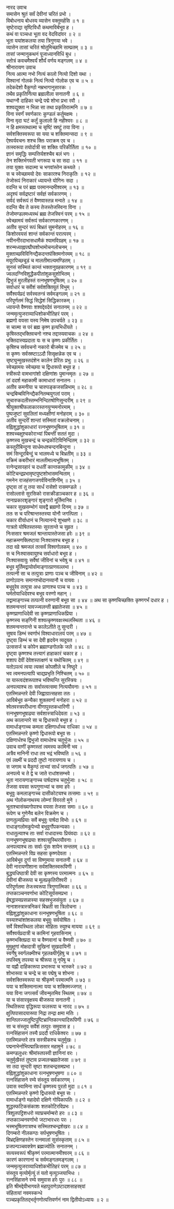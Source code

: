 नारद उवाच  
समासेन श्रुतं सर्वं देवीनां चरितं प्रभो ।  
विबोधनाय बोधस्य व्यासेन वक्तुमर्हसि ॥ १ ॥  
सृष्टेराद्या सृष्टिविधौ कथमाविर्बभूव ह ।  
कथं वा पञ्चधा भूता वद वेदविदांवर ॥ २ ॥  
भूता ययांशकलया तया त्रिगुणया भवे ।  
व्यासेन तासां चरितं श्रोतुमिच्छामि साम्प्रतम् ॥ ३ ॥  
तासां जन्मानुकथनं पूजाध्यानविधिं बुध ।  
स्तोत्रं कवचमैश्वर्यं शौर्यं वर्णय मङ्‌गलम् ॥ ४ ॥  
श्रीनारायण उवाच  
नित्य आत्मा नभो नित्यं कालो नित्यो दिशो यथा ।  
विश्वानां गोलकं नित्यं नित्यो गोलोक एव च ॥ ५ ॥  
तदेकदेशो वैकुण्ठो नम्रभागानुसारकः ।  
तथैव प्रकृतिर्नित्या ब्रह्मलीला सनातनी ॥ ६ ॥  
यथाग्नौ दाहिका चन्द्रे पद्मे शोभा प्रभा रवौ ।  
शश्वद्युक्ता न भिन्ना सा तथा प्रकृतिरात्मनि ॥ ७ ॥  
विना स्वर्णं स्वर्णकारः कुण्डलं कर्तुमक्षमः ।  
विना मृदा घटं कर्तुं कुलालो हि नहीश्वरः ॥ ८ ॥  
न हि क्षमस्तथात्मा च सृष्टिं स्रष्टुं तया विना ।  
सर्वशक्तिस्वरूपा सा यया च शक्तिमान्सदा ॥ ९ ॥  
ऐश्वर्यवचनः शश्च क्तिः पराक्रम एव च ।  
तत्स्वरूपा तयोर्दात्री सा शक्तिः परिकीर्तिता ॥ १० ॥  
ज्ञानं समृद्धिः सम्पत्तिर्यशश्चैव बलं भगः ।  
तेन शक्तिर्भगवती भगरूपा च सा सदा ॥ ११ ॥  
तया युक्तः सदात्मा च भगवांस्तेन कथ्यते ।  
स च स्वेच्छामयो देवः साकारश्च निराकृतिः ॥ १२ ॥  
तेजोरूपं निराकारं ध्यायन्ते योगिनः सदा ।  
वदन्ति च परं ब्रह्म परमानन्दमीश्वरम् ॥ १३ ॥  
अदृश्यं सर्वद्रष्टारं सर्वज्ञं सर्वकारणम् ।  
सर्वदं सर्वरूपं तं वैष्णवास्तन्न मन्वते ॥ १४ ॥  
वदन्ति चैव ते कस्य तेजस्तेजस्विना विना ।  
तेजोमण्डलमध्यस्थं ब्रह्म तेजस्विनं परम् ॥ १५ ॥  
स्वेच्छामयं सर्वरूपं सर्वकारणकारणम् ।  
अतीव सुन्दरं रूपं बिभ्रतं सुमनोहरम् ॥ १६ ॥  
किशोरवयसं शान्तं सर्वकान्तं परात्परम् ।  
नवीननीरदाभासधामैकं श्यामविग्रहम् ॥ १७ ॥  
शरन्मध्याह्नपद्मौघशोभामोचनलोचनम् ।  
मुक्ताच्छविविनिन्द्यैकदन्तपंक्तिमनोरमम् ॥ १८ ॥  
मयूरपिच्छचूडं च मालतीमाल्यमण्डितम् ।  
सुनसं सस्मितं कान्तं भक्तानुग्रहकारणम् ॥ १९ ॥  
ज्वलदग्निविशुद्धैकपीतांशुकसुशोभितम् ।  
द्विभुजं मुरलीहस्तं रत्नभूषणभूषितम् ॥ २० ॥  
सर्वाधारं च सर्वेशं सर्वशक्तियुतं विभुम् ।  
सर्वैश्वर्यप्रदं सर्वस्वतन्त्रं सर्वमङ्‌गलम् ॥ २१ ॥  
परिपूर्णतमं सिद्धं सिद्धेशं सिद्धिकारकम् ।  
ध्यायन्ते वैष्णवाः शश्वद्देवदेवं सनातनम् ॥ २२ ॥  
जन्ममृत्युजराव्याधिशोकभीतिहरं परम् ।  
ब्रह्मणो वयसा यस्य निमेष उपचर्यते ॥ २३ ॥  
स चात्मा स परं ब्रह्म कृष्ण इत्यभिधीयते ।  
कृषिस्तद्भक्तिवचनो नश्च तद्दास्यवाचकः ॥ २४ ॥  
भक्तिदास्यप्रदाता यः स च कृष्णः प्रकीर्तितः ।  
कृषिश्च सर्ववचनो नकारो बीजमेव च ॥ २५ ॥  
स कृष्णः सर्वस्रष्टाऽऽदौ सिसृक्षन्नेक एव च ।  
सृष्ट्युन्मुखस्तदंशेन कालेन प्रेरितः प्रभुः ॥ २६ ॥  
स्वेच्छामयः स्वेच्छया च द्विधारूपो बभूव ह ।  
स्त्रीरूपो वामभागांशो दक्षिणांशः पुमान्स्मृतः ॥ २७ ॥  
तां ददर्श महाकामी कामाधारां सनातनः ।  
अतीव कमनीया च चारुपङ्‌कजसन्निभाम् ॥ २८ ॥  
चन्द्रबिम्बविनिन्द्यैकनितम्बयुगलां पराम् ।  
सुचारुकदलीस्तम्भनिन्दितश्रोणिसुन्दरीम् ॥ २९ ॥  
श्रीयुक्तश्रीफलाकारस्तनयुग्ममनोरमाम् ।  
पुष्पजुष्टां सुवलितां मध्यक्षीणां मनोहराम् ॥ ३० ॥  
अतीव सुन्दरीं शान्तां सस्मितां वक्रलोचनाम् ।  
वह्निशुद्धांशुकाधारां रत्नभूषणभूषिताम् ॥ ३१ ॥  
शश्वच्चक्षुश्चकोराभ्यां पिबन्तीं सततं मुदा ।  
कृष्णस्य मुखचन्द्रं च चन्द्रकोटिविनिन्दितम् ॥ ३२ ॥  
कस्तूरीबिन्दुना सार्धमधश्चन्दनबिन्दुना ।  
समं सिन्दूरबिन्दुं च भालमध्ये च बिभ्रतीम् ॥ ३३ ॥  
वक्रिमं कबरीभारं मालतीमाल्यभूषितम् ।  
रत्नेन्द्रसारहारं च दधतीं कान्तकामुकीम् ॥ ३४ ॥  
कोटिचन्द्रप्रभामृष्टपुष्टशोभासमन्विताम् ।  
गमनेन राजहंसगजगर्वविनाशिनीम् ॥ ३५ ॥  
दृष्ट्वा तां तु तया सार्धं रासेशो रासमण्डले ।  
रासोल्लासे सुरसिको रासक्रीडाञ्चकार ह ॥ ३६ ॥  
नानाप्रकारशृङ्‌गारं शृङ्‌गारो मूर्तिमानिव ।  
चकार सुखसम्भोगं यावद्वै ब्रह्मणो दिनम् ॥ ३७ ॥  
ततः स च परिश्रान्तस्तस्या योनौ जगत्पिता ।  
चकार वीर्याधानं च नित्यानन्दे शुभक्षणे ॥ ३८ ॥  
गात्रतो योषितस्तस्याः सुरतान्ते च सुव्रत ।  
निःससार श्रमजलं श्रान्तायास्तेजसा हरेः ॥ ३९ ॥  
महाक्रमणक्लिष्टाया निःश्वासश्च बभूव ह ।  
तदा वव्रे श्रमजलं तत्सर्वं विश्वगोलकम् ॥ ४० ॥  
स च निःश्वासवायुश्च सर्वाधारो बभूव ह ।  
निःश्वासवायुः सर्वेषां जीविनां च भवेषु च ॥ ४१ ॥  
बभूव मूर्तिमद्वायोर्वामाङ्‌गात्प्राणवल्लभा ।  
तत्पत्नी सा च तत्पुत्राः प्राणाः पञ्च च जीविनाम् ॥ ४२ ॥  
प्राणोऽपानः समानश्चोदानव्यानौ च वायवः ।  
बभूवुरेव तत्पुत्रा अधः प्राणाश्च पञ्च च ॥ ४३ ॥  
घर्मतोयाधिदेवश्च बभूव वरुणो महान् ।  
तद्वामाङ्‌गाच्च तत्पत्नी वरुणानी बभूव सा ॥ ४४ ॥
अथ सा कृष्णचिच्छक्तिः कृष्णगर्भं दधार ह ।  
शतमन्वन्तरं यावज्ज्वलन्ती ब्रह्मतेजसा ॥ ४५ ॥  
कृष्णप्राणाधिदेवी सा कृष्णप्राणाधिकप्रिया ।  
कृष्णस्य सङ्‌गिनी शश्वत्कृष्णवक्षःस्थलस्थिता ॥ ४६ ॥  
शतमन्वन्तरान्ते च कालेऽतीते तु सुन्दरी ।  
सुषाव डिम्भं स्वर्णाभं विश्वाधारालयं परम् ॥ ४७ ॥  
दृष्ट्वा डिम्भं च सा देवी हृदयेन व्यदूयत ।  
उत्ससर्ज च कोपेन ब्रह्माण्डगोलके जले ॥ ४८ ॥  
दृष्ट्वा कृष्णश्च तत्त्यागं हाहाकारं चकार ह ।  
शशाप देवीं देवेशस्तत्क्षणं च यथोचितम् ॥ ४९ ॥  
यतोऽपत्यं त्वया त्यक्तं कोपशीले च निष्ठुरे ।  
भव त्वमनपत्यापि चाद्यप्रभृति निश्चितम् ॥ ५० ॥  
या यास्त्वदंशरूपाश्च भविष्यन्ति सुरस्त्रियः ।  
अनपत्याश्च ताः सर्वास्त्वत्समा नित्ययौवनाः ॥ ५१ ॥  
एतस्मिन्नन्तरे देवी जिह्वाग्रात्सहसा ततः ।  
आविर्बभूव कन्यैका शुक्लवर्णा मनोहरा ॥ ५२ ॥  
श्वेतवस्त्रपरीधाना वीणापुस्तकधारिणी ।  
रत्नभूषणभूषाढ्या सर्वशास्त्राधिदेवता ॥ ५३ ॥  
अथ कालान्तरे सा च द्विधारूपो बभूव ह ।  
वामार्धाङ्‌गाच्च कमला दक्षिणार्धाच्च राधिका ॥ ५४ ॥  
एतस्मिन्नन्तरे कृष्णो द्विधारूपो बभूव सः ।  
दक्षिणार्धश्च द्विभुजो वामार्धश्च चतुर्भुजः ॥ ५५ ॥  
उवाच वाणीं कृष्णस्तां त्वमस्य कामिनी भव ।  
अत्रैव मानिनी राधा तव भद्रं भविष्यति ॥ ५६ ॥  
एवं लक्ष्मीं च प्रददौ तुष्टो नारायणाय च ।  
स जगाम च वैकुण्ठं ताभ्यां सार्धं जगत्पतिः ॥ ५७ ॥  
अनपत्ये च ते द्वे च जाते राधांशसम्भवे ।  
भूता नारायणाङ्‌गाच्च पार्षदाश्च चतुर्भुजाः ॥ ५८ ॥  
तेजसा वयसा रूपगुणाभ्यां च समा हरेः ।  
बभूवुः कमलाङ्‌गाच्च दासीकोट्यश्च तत्समाः ॥ ५९ ॥  
अथ गोलोकनाथस्य लोम्नां विवरतो मुने ।  
भूताश्चासंख्यगोपाश्च वयसा तेजसा समाः ॥ ६० ॥  
रूपेण च गुणेनैव बलेन विक्रमेण च ।  
प्राणतुल्यप्रियाः सर्वे बभूवुः पार्षदा विभोः ॥ ६१ ॥  
राधाङ्‌गलोमकूपेभ्यो बभूवुर्गोपकन्यकाः ।  
राधातुल्याश्च ताः सर्वा राधादास्यः प्रियंवदाः ॥ ६२ ॥  
रत्नभूषणभूषाढ्याः शश्वत्सुस्थिरयौवनाः ।  
अनपत्याश्च ताः सर्वाः पुंसः शापेन सन्ततम् ॥ ६३ ॥  
एतस्मिन्नन्तरे विप्र सहसा कृष्णदेवता ।  
आविर्बभूव दुर्गा सा विष्णुमाया सनातनी ॥ ६४ ॥  
देवी नारायणीशाना सर्वशक्तिस्वरूपिणी ।  
बुद्ध्यधिष्ठात्री देवी सा कृष्णस्य परमात्मनः ॥ ६५ ॥  
देवीनां बीजरूपा च मूलप्रकृतिरीश्वरी ।  
परिपूर्णतमा तेजःस्वरूपा त्रिगुणात्मिका ॥ ६६ ॥  
तप्तकाञ्चनवर्णाभा कोटिसूर्यसमप्रभा ।  
ईषद्धास्यप्रसन्नास्या सहस्रभुजसंयुता ॥ ६७ ॥  
नानाशस्त्रास्त्रनिकरं बिभ्रती सा त्रिलोचना ।  
वह्निशुद्धांशुकाधाना रत्नभूषणभूषिता ॥ ६८ ॥  
यस्याश्चांशांशकलया बभूवुः सर्वयोषितः ।  
सर्वे विश्वस्थिता लोका मोहिताः स्युश्च मायया ॥ ६९ ॥  
सर्वैश्वर्यप्रदात्री च कामिनां गृहवासिनाम् ।  
कृष्णभक्तिप्रदा या च वैष्णवानां च वैष्णवी ॥ ७० ॥  
मुमुक्षूणां मोक्षदात्री सुखिनां सुखदायिनी ।  
स्वर्गेषु स्वर्गलक्ष्मीश्च गृहलक्ष्यीर्गृहेषु च ॥ ७१ ॥  
तपस्विषु तपस्या च श्रीरूपा तु नृपेषु च ।  
या वह्नौ दाहिकारूपा प्रभारूपा च भास्करे ॥ ७२ ॥  
शोभारूपा च चन्द्रे च सा पद्मेषु च शोभना ।  
सर्वशक्तिस्वरूपा या श्रीकृष्णे परमात्मनि ॥ ७३ ॥  
यया च शक्तिमानात्मा यया च शक्तिमज्जगत् ।  
यया विना जगत्सर्वं जीवन्मृतमिव स्थितम् ॥ ७४ ॥  
या च संसारवृक्षस्य बीजरूपा सनातनी ।  
स्थितिरूपा वृद्धिरूपा फलरूपा च नारद ॥ ७५ ॥  
क्षुत्पिपासादयारूपा निद्रा तन्द्रा क्षमा मतिः ।  
शान्तिलज्जातुष्टिपुष्टिभ्रान्तिकान्त्यादिरूपिणी ॥ ७६ ॥  
सा च संस्तूय सर्वेशं तत्पुरः समुवास ह ।  
रत्नसिंहासनं तस्यै प्रददौ राधिकेश्वरः ॥ ७७ ॥  
एतस्मिन्नन्तरे तत्र सस्त्रीकश्च चतुर्मुखः ।  
पद्मनाभेर्नाभिपद्मान्निःससार महामुने ॥ ७८ ॥  
कमण्डलुधरः श्रीमांस्तपस्वी ज्ञानिनां वरः ।  
चतुर्मुखैस्तं तुष्टाव प्रज्वलन्ब्रह्मतेजसा ॥ ७९ ॥  
सा तदा सुन्दरी सृष्टा शतचन्द्रसमप्रभा ।  
वह्निशुद्धांशुकाधाना रत्नभूषणभूषणा ॥ ८० ॥  
रत्नसिंहासने रम्ये संस्तूय सर्वकारणम् ।  
उवास स्वामिना सार्धं कृष्णस्य पुरतो मुदा ॥ ८१ ॥  
एतस्मिन्नन्तरे कृष्णो द्विधारूपो बभूव सः ।  
वामार्धाङ्‌गो महादेवो दक्षिणे गोपिकापतिः ॥ ८२ ॥  
शुद्धस्फटिकसंकाशः शतकोटिरविप्रभः ।  
त्रिशूलपट्टिशधरो व्याघ्रचर्माम्बरो हरः ॥ ८३ ॥  
तप्तकाञ्चनवर्णाभो जटाभारधरः परः ।  
भस्मभूषितगात्रश्च सस्मितश्चन्द्रशेखरः ॥ ८४ ॥  
दिगम्बरो नीलकण्ठः सर्पभूषणभूषितः ।  
बिभ्रद्दक्षिणहस्तेन रत्नमालां सुसंस्कृताम् ॥ ८५ ॥  
प्रजपन्पञ्चवक्त्रेण ब्रह्मज्योतिः सनातनम् ।  
सत्यस्वरूपं श्रीकृष्णं परमात्मानमीश्वरम् ॥ ८६ ॥  
कारणं कारणानां च सर्वमङ्‌गलमङ्‌गलम् ।  
जन्ममृत्युजराव्याधिशोकभीतिहरं परम् ॥ ८७ ॥  
संस्तूय मृत्योर्मृत्युं तं यतो मृत्युञ्जयाभिधः ।  
रत्नसिंहासने रम्ये समुवास हरेः पुरः ॥ ८८ ॥  
इति श्रीमद्देवीभागवते महापुराणेऽष्टादशसाहस्र्यां  
संहितायां नवमस्कन्धे  
पञ्चप्रकृतितद्भर्तृगणोत्पत्तिवर्णनं नाम द्वितीयोऽध्यायः ॥ २ ॥
